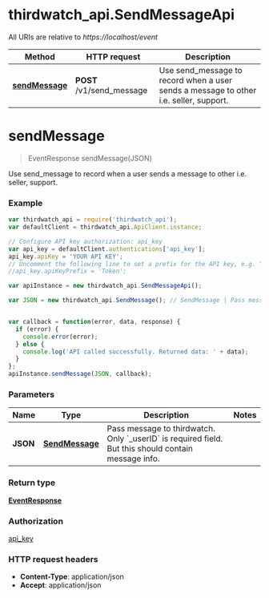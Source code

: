 # thirdwatch_api.SendMessageApi

All URIs are relative to *https://localhost/event*

Method | HTTP request | Description
------------- | ------------- | -------------
[**sendMessage**](SendMessageApi.md#sendMessage) | **POST** /v1/send_message | Use send_message to record when a user sends a message to other i.e. seller, support.


<a name="sendMessage"></a>
# **sendMessage**
> EventResponse sendMessage(JSON)

Use send_message to record when a user sends a message to other i.e. seller, support.

### Example
```javascript
var thirdwatch_api = require('thirdwatch_api');
var defaultClient = thirdwatch_api.ApiClient.instance;

// Configure API key authorization: api_key
var api_key = defaultClient.authentications['api_key'];
api_key.apiKey = 'YOUR API KEY';
// Uncomment the following line to set a prefix for the API key, e.g. "Token" (defaults to null)
//api_key.apiKeyPrefix = 'Token';

var apiInstance = new thirdwatch_api.SendMessageApi();

var JSON = new thirdwatch_api.SendMessage(); // SendMessage | Pass message to thirdwatch. Only `_userID` is required field. But this should contain message info.


var callback = function(error, data, response) {
  if (error) {
    console.error(error);
  } else {
    console.log('API called successfully. Returned data: ' + data);
  }
};
apiInstance.sendMessage(JSON, callback);
```

### Parameters

Name | Type | Description  | Notes
------------- | ------------- | ------------- | -------------
 **JSON** | [**SendMessage**](SendMessage.md)| Pass message to thirdwatch. Only &#x60;_userID&#x60; is required field. But this should contain message info. | 

### Return type

[**EventResponse**](EventResponse.md)

### Authorization

[api_key](../README.md#api_key)

### HTTP request headers

 - **Content-Type**: application/json
 - **Accept**: application/json

